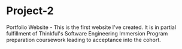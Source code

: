 # Project-2
Portfolio Website -
This is the first website I've created. It is in partial fulfillment of Thinkful's Software Engineering Immersion Program preparation coursework leading to acceptance into the cohort.
